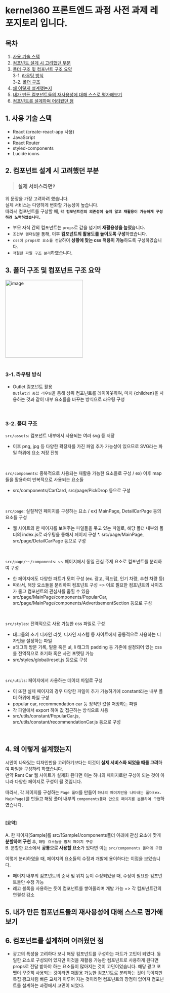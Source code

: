 
# **kernel360 프론트엔드 과정 사전 과제 레포지토리 입니다.**

## 목차

 
1. [사용 기술 스택](#1-사용-기술-스택)
2. [컴포넌트 설계 시 고려했던 부분](#2-컴포넌트-설계-시-고려했던-부분)
3. [폴더 구조 및 컴포넌트 구조 요약](#3-폴더-구조-및-컴포넌트-구조-요약)        
   3-1. [라우팅 방식](#31-라우팅-방식)       
   3-2. [폴더 구조](#32-폴더-구조)
4. [왜 이렇게 설계했는지](#4-왜-이렇게-설계했는지)
5. [내가 만든 컴포넌트들의 재사용성에 대해 스스로 평가해보기](#5-내가-만든-컴포넌트들의-재사용성에-대해-스스로-평가해보기)
6. [컴포넌트를 설계하며 어려웠던 점](#6-컴포넌트를-설계하며-어려웠던-점)

## 1. 사용 기술 스택
- React (create-react-app 사용)
- JavaScript 
- React Router
- styled-components
- Lucide icons

## 2. 컴포넌트 설계 시 고려했던 부분
 >  ### 실제 서비스라면?

  위 문장을 가장 고려하려 했습니다.      
  실제 서비스는 다양하게 변화할 가능성이 높습니다.      
  따라서 컴포넌트를 구상할 때, **`각 컴포넌트간의 의존성이 높지 않고 재활용이 가능하게 구성하려 노력하였습니다.`**

  * 부모 자식 간의 컴포넌트는 `props`로 값을 넘기며 **재활용성을 높였**습니다.
  * `조건부 렌더링`을 통해, 이후 **컴포넌트의 활용도를 높이도록 구성**하였습니다.
  * `css에 props로 요소를 전달`하여 **상황에 맞는 css 적용이 가능**하도록 구성하였습니다.
  * `적절한 파일 구조 분리`하였습니다.



## 3. 폴더 구조 및 컴포넌트 구조 요약
<img width="245" alt="image" src="https://github.com/user-attachments/assets/71f9f7dd-6f06-4754-8c5f-be544a57ae68">
<br/><br/>

### 3-1. 라우팅 방식
* Outlet 컴포넌트 활용     
  `Outlet의 중첩 라우팅`을 통해 상위 컴포넌트를 레이아웃하여, 마치 {children}을 사용하는 것과 같이 내부 요소들을 바꾸는 방식으로 라우팅 구성


<br/>
  

### 3-2. 폴더 구조
`src/assets`: 컴포넌트 내부에서 사용되는 여러 svg 등 저장
  * 이후 png, jpg 등 다양한 확장자를 가진 파일 추가 가능성이 있으므로 SVG라는 파일 하위에 요소 저장 진행



<br/>

`src/components`: 중복적으로 사용되는 재활용 가능한 요소들로 구성 / ex) 이후 map들을 활용하여 반복적으로 사용되는 요소들
  * src/components/CarCard, src/page/PickDrop 등으로 구성


<br/>

`src/page`: 실질적인 페이지를 구성하는 요소 / ex) MainPage, DetailCarPage 등의 요소들 구성
  * 웹 사이트의 한 페이지를 보여주는 파일들을 묶고 있는 파일로, 해당 폴더 내부의 폴더의 index.js로 라우팅을 통해서 페이지 구성
  *. src/page/MainPage, src/page/DetailCarPage 등으로 구성


<br/>

`src/page/~~/components`: ~~ 페이지에서 동일 관심 주제 요소로 컴포넌트를 분리하여 구성
  * 한 페이지에도 다양한 파트가 모여 구성 (ex. 광고, 픽드랍, 인기 차량, 추천 차량 등)
  * 따라서, 해당 요소들을 분리하여 컴포넌트 구성 => 이로 필요한 컴포넌트의 사이즈가 줄고 컴포넌트의 관심사를 좁힐 수 있음
  * src/page/MainPage/components/PopularCar, src/page/MainPage/components/AdvertisementSection 등으로 구성



<br/>

`src/styles`: 전역적으로 사용 가능한 css 파일로 구성 
  * 태그들의 초기 디자인 리셋, 디자인 시스템 등 사이트에서 공통적으로 사용하는 디자인을 설정하는 파일
  * a태그의 방문 기록, 밑줄 혹은 ul, li 태그의 padding 등 기존에 설정되어 있는 css를 전역적으로 초기화 혹은 사전 포멧팅 가능
  * src/styles/global/reset.js 등으로 구성

<br/>

`src/utils`: 페이지에서 사용하는 데이터 파일로 구성
  * 이 또한 실제 페이지의 경우 다양한 파일이 추가 가능하기에 constant라는 내부 폴더 하위에 파일 구성
  * popular car, recommendation car 등 정적인 값을 저장하는 파일
  * 각 파일에서 export 하여 값 접근하는 방식으로 사용
  * src/utils/constant/PopularCar.js, src/utils/constant/recommendationCar.js 등으로 구성

<br/>



## 4. 왜 이렇게 설계했는지

시안이 나와있는 디자인만을 고려하기보다는 이것이 **실제 서비스화 되었을 때를 고려**하여 파일을 구성하려 하였습니다.     
만약 Rent Car 웹 사이트가 실제화 된다면 이는 하나의 페이지로만 구성이 되는 것이 아니라 다양한 페이지로 구성이 될 것입니다.      

따라서, 각 페이지를 구성하는 `Page 폴더`를 만들어 `하나의 페이지만을 나타내는 폴더(ex. MainPage)`를 만들고 해당 폴더 내부의 `components폴더 안으로 페이지를 분활하여 구현`하였습니다.     
<br/>    

#### [요약]
A. 한 페이지[Sample]를 src/[Sample]/components폴더 아래에 관심 요소에 맞게 **분할하여 구현** 후, `해당 요소들을 합쳐 페이지 구성`          
B. 분할한 요소에서 **공통으로 사용할 요소**가 있다면 이는 `src/components 폴더에 구현`       

이렇게 분리하였을 때, 페이지의 요소들의 수정과 개발에 용이하다는 이점을 보았습니다.      
* 페이지 내부의 컴포넌트의 순서 및 위치 등이 수정되었을 때, 수정이 필요한 컴포넌트들만 수정 가능
* 레고 블록을 사용하는 듯이 컴포넌트를 쌓아올리며 개발 가능 => 각 컴포넌트간의 연결성 감소

## 5. 내가 만든 컴포넌트들의 재사용성에 대해 스스로 평가해보기

## 6. 컴포넌트를 설계하며 어려웠던 점
* 광고의 특성을 고려하다 보니 해당 컴포넌트를 구성하는 파트가 고민이 되었다.
  동일한 요소로 구성되어 있지만 이것을 재활용 가능한 컴포넌트로 사용하게 된다면 props로 전달 받아야 하는 요소들이 많아지는 것이 고민이었습니다.
  해당 광고 포멧이 꾸준히 사용되는 것이라면 재활용 가능한 컴포넌트로 분리하는 것이 득이지만 특집 광고처럼 빠른 교체가 이루어 지는 것이라면 컴포넌트의 장점이 없어져 컴포넌트를 설계하는 과정에서 고민이 되었다.
